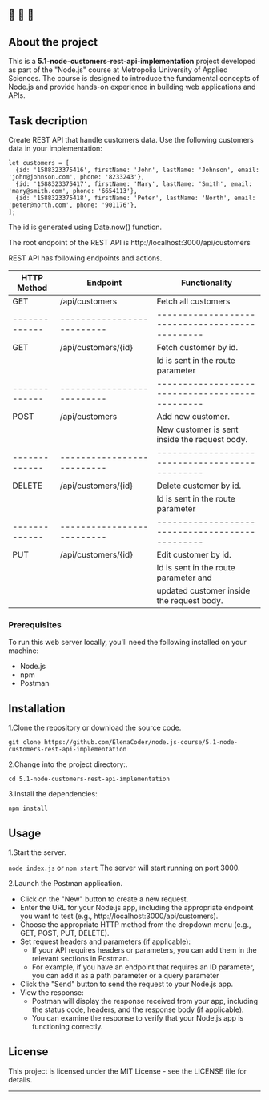 🔔 🔔 🔔
---
## About the project

This is a **5.1-node-customers-rest-api-implementation** project developed as part of the "Node.js" course at Metropolia University of Applied Sciences. The course is designed to introduce the fundamental concepts of Node.js and provide hands-on experience in building web applications and APIs.

## Task decription

Create REST API that handle customers data. Use the following customers data in your implementation:

```
let customers = [
  {id: '1588323375416', firstName: 'John', lastName: 'Johnson', email: 'john@johnson.com', phone: '8233243'},
  {id: '1588323375417', firstName: 'Mary', lastName: 'Smith', email: 'mary@smith.com', phone: '6654113'},
  {id: '1588323375418', firstName: 'Peter', lastName: 'North', email: 'peter@north.com', phone: '901176'},
];

```

The id is generated using Date.now() function.

The root endpoint of the REST API is http://localhost:3000/api/customers

REST API has following endpoints and actions.


| HTTP Method | Endpoint                 | Functionality                                 |
|-------------|--------------------------|-----------------------------------------------|
| GET         | /api/customers           | Fetch all customers                           |
|-------------|--------------------------|-----------------------------------------------|
| GET         | /api/customers/{id}      | Fetch customer by id.                         |
|             |                          | Id is sent in the route parameter             |
|-------------|--------------------------|-----------------------------------------------|
| POST        | /api/customers           | Add new customer.                             |
|             |                          | New customer is sent inside the request body. |
|-------------|--------------------------|-----------------------------------------------|
| DELETE      | /api/customers/{id}      | Delete customer by id.                        |
|             |                          | Id is sent in the route parameter             |
|-------------|--------------------------|-----------------------------------------------|
| PUT         | /api/customers/{id}      | Edit customer by id.                          |
|             |                          | Id is sent in the route parameter and         |
|             |                          | updated customer inside the request body.     |


### Prerequisites

To run this web server locally, you'll need the following installed on your machine:

- Node.js
- npm
- Postman

## Installation

1.Clone the repository or download the source code.

`git clone https://github.com/ElenaCoder/node.js-course/5.1-node-customers-rest-api-implementation`

2.Change into the project directory:.

`cd 5.1-node-customers-rest-api-implementation`

3.Install the dependencies:

`npm install`


## Usage

1.Start the server.

`node index.js`
or
`npm start`
The server will start running on port 3000.

2.Launch the Postman application.
 - Click on the "New" button to create a new request.
 - Enter the URL for your Node.js app, including the appropriate endpoint you want to test (e.g., http://localhost:3000/api/customers).
 - Choose the appropriate HTTP method from the dropdown menu (e.g., GET, POST, PUT, DELETE).
 - Set request headers and parameters (if applicable):
    - If your API requires headers or parameters, you can add them in the relevant sections in Postman.
    - For example, if you have an endpoint that requires an ID parameter, you can add it as a path parameter or a query parameter
 - Click the "Send" button to send the request to your Node.js app.
 - View the response:
    - Postman will display the response received from your app, including the status code, headers, and the response body (if applicable).
    - You can examine the response to verify that your Node.js app is functioning correctly.


## License

This project is licensed under the MIT License - see the LICENSE file for details.


---